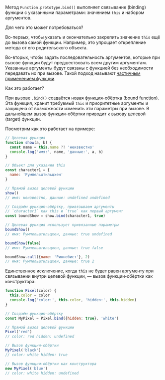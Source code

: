 Метод `Function.prototype.bind()` выполняет связывание (binding) функции с указанными параметрами: значением `this` и набором аргументов.

Для чего это может потребоваться?

Во-первых, чтобы указать и окончательно закрепить значение `this` ещё до вызова самой функции. Например, это упрощает открепление метода от его родительского объекта.

Во-вторых, чтобы задать последовательность аргументов, которые при вызове функции будут предшествовать всем другим аргументам. Указанные аргументы будут связаны с функцией без необходимости передавать их при вызове. Такой подход называют [частичным применением функции](/tools/fp/#chastichnoe-primenenie).

Как это работает?

При вызове `.bind()` создаётся новая функция-обёртка (bound function). Эта функция, хранит требуемый `this` и приоритетные аргументы и защищена от возможности изменить эти параметры при вызове. В дальнейшем вызов функции-обёртки приводит к вызову целевой (target) функции.

Посмотрим как это работает на примере:

```js
// Целевая функция
function show(a, b) {
  const name = this.name ?? 'неизвестно'
  console.log('имя:', name, 'данные:', a, b)
}

// Объект для указания this
const character1 = {
  name: 'Pумпельштильцхен'
}

// Прямой вызов целевой функции
show()
// имя: неизвестно, данные: undefined undefined

// Создаём функцию-обёртку, привязываем аргументы
// `character1` как this и `true` как первый аргумент
const boundShow = show.bind(character1, true)

// Целевая функция использует привязанные параметры
boundShow()
// имя: Pумпельштильцхен, данные: true undefined

boundShow(false)
// имя: Pумпельштильцхен, данные: true false

boundShow.call({name: 'Риннебист'}, 2)
// имя: Pумпельштильцхен, данные: true 2
```

Единственное исключение, когда `this` не будет равен аргументу при связывании внутри целевой функции, — вызов функции-обёртки как конструктора:

```js
function Pixel(color) {
  this.color = color
  console.log('color:', this.color, 'hidden:', this.hidden)
}

// Создаём функцию-обёртку
const MyPixel = Pixel.bind({hidden: true}, 'white')

// Прямой вызов целевой функции
Pixel('red')
// color: red hidden: undefined

// Вызов функции-обёртки
MyPixel('black')
// color: white hidden: true

// Вызов функции-обёртки как конструктора
new MyPixel('blue')
// color: white hidden: undefined
```
